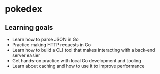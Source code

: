 # pokedex

## Learning goals

* Learn how to parse JSON in Go
* Practice making HTTP requests in Go
* Learn how to build a CLI tool that makes interacting with a back-end server easier
* Get hands-on practice with local Go development and tooling
* Learn about caching and how to use it to improve performance
